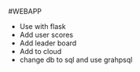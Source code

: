 #WEBAPP

- Use with flask
- Add user scores
- Add leader board
- Add to cloud
- change db to sql and use grahpsql
